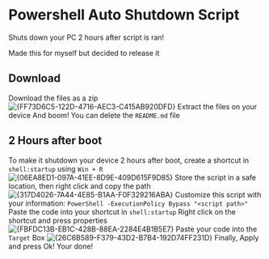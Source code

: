 # Powershell Auto Shutdown Script
Shuts down your PC 2 hours after script is ran!

Made this for myself but decided to release it

## Download
Download the files as a zip
![{FF73D6C5-122D-4716-AEC3-C415AB920DFD}](https://github.com/user-attachments/assets/0a62b92b-a87e-4928-b29b-129bc60f1dc4)
Extract the files on your device
And boom! You can delete the ```README.md``` file

## 2 Hours after boot
To make it shutdown your device 2 hours after boot, create a shortcut in ```shell:startup``` using ```Win + R```
![{06EA8ED1-097A-41EE-8D9E-409D615F9D85}](https://github.com/user-attachments/assets/14722f65-7c93-45f1-a3d9-24c01ff45d57)
Store the script in a safe location, then right click and copy the path
![{317D4026-7A44-4E85-B1AA-F0F329216ABA}](https://github.com/user-attachments/assets/b6b0103b-94a9-46a8-83c1-7ffd81bfb197)
Customize this script with your information:
```PowerShell -ExecutionPolicy Bypass "<script path>"```
Paste the code into your shortcut in ```shell:startup```
Right click on the shortcut and press properties
![{FBFDC13B-EB1C-428B-88EA-2284E4B1B5E7}](https://github.com/user-attachments/assets/e76ce8ca-9e24-41fb-a1b6-40986d4e6f54)
Paste your code into the ```Target``` Box
![{26C6B589-F379-43D2-B7B4-192D74FF231D}](https://github.com/user-attachments/assets/c6f907d7-f29d-41d7-8c7c-0bccb3ec2e7f)
Finally, Apply and press Ok!
Your done!
